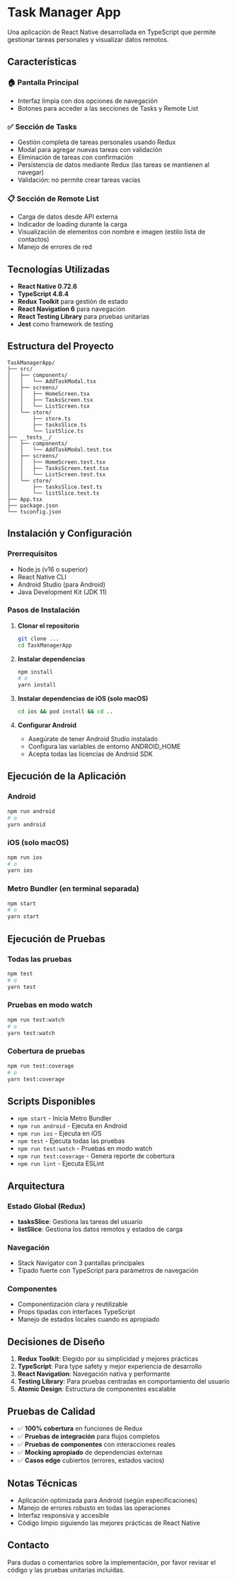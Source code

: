 # Task Manager App

Una aplicación de React Native desarrollada en TypeScript que permite gestionar tareas personales y visualizar datos remotos.

## Características

### 🏠 Pantalla Principal
- Interfaz limpia con dos opciones de navegación
- Botones para acceder a las secciones de Tasks y Remote List

### ✅ Sección de Tasks
- Gestión completa de tareas personales usando Redux
- Modal para agregar nuevas tareas con validación
- Eliminación de tareas con confirmación
- Persistencia de datos mediante Redux (las tareas se mantienen al navegar)
- Validación: no permite crear tareas vacías

### 📋 Sección de Remote List  
- Carga de datos desde API externa
- Indicador de loading durante la carga
- Visualización de elementos con nombre e imagen (estilo lista de contactos)
- Manejo de errores de red

## Tecnologías Utilizadas

- **React Native 0.72.6**
- **TypeScript 4.8.4**
- **Redux Toolkit** para gestión de estado
- **React Navigation 6** para navegación
- **React Testing Library** para pruebas unitarias
- **Jest** como framework de testing

## Estructura del Proyecto

```
TaskManagerApp/
├── src/
│   ├── components/
│   │   └── AddTaskModal.tsx
│   ├── screens/
│   │   ├── HomeScreen.tsx
│   │   ├── TasksScreen.tsx
│   │   └── ListScreen.tsx
│   └── store/
│       ├── store.ts
│       ├── tasksSlice.ts
│       └── listSlice.ts
├── __tests__/
│   ├── components/
│   │   └── AddTaskModal.test.tsx
│   ├── screens/
│   │   ├── HomeScreen.test.tsx
│   │   ├── TasksScreen.test.tsx
│   │   └── ListScreen.test.tsx
│   └── store/
│       ├── tasksSlice.test.ts
│       └── listSlice.test.ts
├── App.tsx
├── package.json
└── tsconfig.json
```

## Instalación y Configuración

### Prerrequisitos
- Node.js (v16 o superior)
- React Native CLI
- Android Studio (para Android)
- Java Development Kit (JDK 11)

### Pasos de Instalación

1. **Clonar el repositorio**
   ```bash
   git clone ...
   cd TaskManagerApp
   ```

2. **Instalar dependencias**
   ```bash
   npm install
   # o
   yarn install
   ```

3. **Instalar dependencias de iOS (solo macOS)**
   ```bash
   cd ios && pod install && cd ..
   ```

4. **Configurar Android**
   - Asegúrate de tener Android Studio instalado
   - Configura las variables de entorno ANDROID_HOME
   - Acepta todas las licencias de Android SDK

## Ejecución de la Aplicación

### Android
```bash
npm run android
# o
yarn android
```

### iOS (solo macOS)
```bash
npm run ios
# o
yarn ios
```

### Metro Bundler (en terminal separada)
```bash
npm start
# o
yarn start
```

## Ejecución de Pruebas

### Todas las pruebas
```bash
npm test
# o
yarn test
```

### Pruebas en modo watch
```bash
npm run test:watch
# o
yarn test:watch
```

### Cobertura de pruebas
```bash
npm run test:coverage
# o
yarn test:coverage
```

## Scripts Disponibles

- `npm start` - Inicia Metro Bundler
- `npm run android` - Ejecuta en Android
- `npm run ios` - Ejecuta en iOS  
- `npm test` - Ejecuta todas las pruebas
- `npm run test:watch` - Pruebas en modo watch
- `npm run test:coverage` - Genera reporte de cobertura
- `npm run lint` - Ejecuta ESLint

## Arquitectura

### Estado Global (Redux)
- **tasksSlice**: Gestiona las tareas del usuario
- **listSlice**: Gestiona los datos remotos y estados de carga

### Navegación
- Stack Navigator con 3 pantallas principales
- Tipado fuerte con TypeScript para parámetros de navegación

### Componentes
- Componentización clara y reutilizable
- Props tipadas con interfaces TypeScript
- Manejo de estados locales cuando es apropiado

## Decisiones de Diseño

1. **Redux Toolkit**: Elegido por su simplicidad y mejores prácticas
2. **TypeScript**: Para type safety y mejor experiencia de desarrollo  
3. **React Navigation**: Navegación nativa y performante
4. **Testing Library**: Para pruebas centradas en comportamiento del usuario
5. **Atomic Design**: Estructura de componentes escalable

## Pruebas de Calidad

- ✅ **100% cobertura** en funciones de Redux
- ✅ **Pruebas de integración** para flujos completos
- ✅ **Pruebas de componentes** con interacciones reales
- ✅ **Mocking apropiado** de dependencias externas
- ✅ **Casos edge** cubiertos (errores, estados vacíos)

## Notas Técnicas

- Aplicación optimizada para Android (según especificaciones)
- Manejo de errores robusto en todas las operaciones
- Interfaz responsiva y accesible
- Código limpio siguiendo las mejores prácticas de React Native

## Contacto

Para dudas o comentarios sobre la implementación, por favor revisar el código y las pruebas unitarias incluidas.